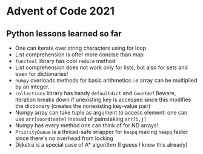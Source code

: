 # Advent of Code 2021

## Python lessons learned so far

* One can iterate over string characters using for loop
* List comprehension is ofter more concise than map
* ```functool``` library has cool ```reduce``` method
* List comprehension does not work only for lists, but also for sets and even for dictionaries!
* ```numpy``` overloads methods for basic arithmetics i.e array can be multiplied by an integer.
* ```collections``` library has handy ```defaultdict``` and ```Counter```! Beware, iteration breaks down if unexisting key is accessed since
this modifies the dictionary (creates the nonexisting key-value pair)
* Numpy array can take tuple as argument to access element: one can use ```arr[coordinate]``` instead of painstaking ```arr[i,j]```
* Numpy has every method one can think of for ND arrays!
* ```PriorityQueue``` is a thread-safe wrapper for ```heapq``` making ```heapq``` faster since there's no overhead from locking
* Dijkstra is a special case of A* algorithm (I guess I knew this already)